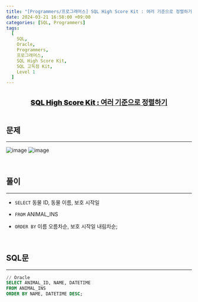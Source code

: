 ```yaml
---
title: "[Programmers/프로그래머스] SQL High Score Kit : 여러 기준으로 정렬하기 (Oracle)"
date: 2024-03-21 16:58:00 +09:00
categories: [SQL, Programmers]
tags:
  [
    SQL,
    Oracle,
    Programmers,
    프로그래머스,
    SQL High Score Kit,
    SQL 고득점 Kit,
    Level 1
  ]
---
```


  <br/>

<center><a href="https://school.programmers.co.kr/learn/courses/30/lessons/59404" style = 'font-size : 1.18rem; font-weight : 900'>SQL High Score Kit : 여러 기준으로 정렬하기</a></center>

  <br/>

## **문제**

---

![image](https://github.com/juyeoon/juyeoon.github.io/assets/79687246/542b6819-5d58-48b6-b368-ef1917eb1ebc)
![image](https://github.com/juyeoon/juyeoon.github.io/assets/79687246/9e59035d-8e68-4031-9828-ae6e838776ee)

  <br/>

## **풀이**

---

- `SELECT` 동물 ID, 동물 이름, 보호 시작일
- `FROM` ANIMAL_INS
- `ORDER BY` 이름 오름차순, 보호 시작일 내림차순;

  <br/>

## **SQL문**

---

```sql
// Oracle
SELECT ANIMAL_ID, NAME, DATETIME
FROM ANIMAL_INS
ORDER BY NAME, DATETIME DESC;
```

<br/>

<!-- ## **배운 점 메모**

---


<br/> -->

<!-- ## **정리**

---

<br/> -->

<!--
## **참고 사이트**

---
<br/>
-->
